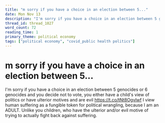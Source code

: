 ```yaml
---
title: "m sorry if you have a choice in an election between 5..."
date: Mon Nov 13
description: "I'm sorry if you have a choice in an election between 5 genocides or 6 genocides and you decide not to vote, you either have a child's view of politics or have..."
thread_id: thread_1027
word_count: 72
reading_time: 1
primary_theme: political economy
tags: ["political economy", "covid_public health politics"]
---
```


# m sorry if you have a choice in an election between 5...

I'm sorry if you have a choice in an election between 5 genocides or 6 genocides and you decide not to vote, you either have a child's view of politics or have ulterior motives and are evil https://t.co/tNt8Ogvlwf I view human suffering as a fungible token for political wrangling, because I am an ADULT. Unlike you children, who have the ulterior and/or evil motive of trying to actually fight back against suffering.